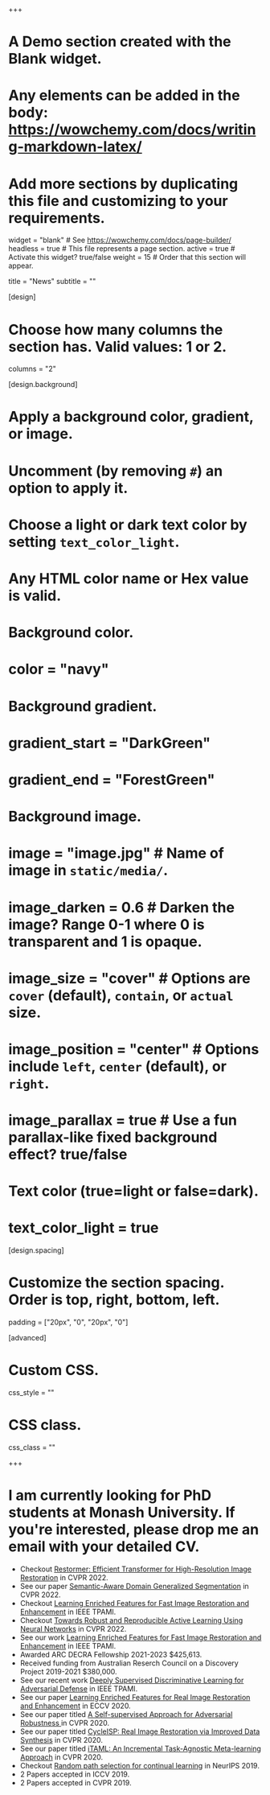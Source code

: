 +++
# A Demo section created with the Blank widget.
# Any elements can be added in the body: https://wowchemy.com/docs/writing-markdown-latex/
# Add more sections by duplicating this file and customizing to your requirements.

widget = "blank"  # See https://wowchemy.com/docs/page-builder/
headless = true  # This file represents a page section.
active = true  # Activate this widget? true/false
weight = 15  # Order that this section will appear.

title = "News"
subtitle = ""

[design]
  # Choose how many columns the section has. Valid values: 1 or 2.
  columns = "2"

[design.background]
  # Apply a background color, gradient, or image.
  #   Uncomment (by removing `#`) an option to apply it.
  #   Choose a light or dark text color by setting `text_color_light`.
  #   Any HTML color name or Hex value is valid.

  # Background color.
  # color = "navy"
  
  # Background gradient.
  # gradient_start = "DarkGreen"
  # gradient_end = "ForestGreen"
  
  # Background image.
  # image = "image.jpg"  # Name of image in `static/media/`.
  # image_darken = 0.6  # Darken the image? Range 0-1 where 0 is transparent and 1 is opaque.
  # image_size = "cover"  #  Options are `cover` (default), `contain`, or `actual` size.
  # image_position = "center"  # Options include `left`, `center` (default), or `right`.
  # image_parallax = true  # Use a fun parallax-like fixed background effect? true/false
  
  # Text color (true=light or false=dark).
  # text_color_light = true

[design.spacing]
  # Customize the section spacing. Order is top, right, bottom, left.
  padding = ["20px", "0", "20px", "0"]

[advanced]
 # Custom CSS. 
 css_style = ""
 
 # CSS class.
 css_class = ""

+++

# **I am currently looking for PhD students at Monash University. If you're interested, please drop me an email with your detailed CV.**
- Checkout [Restormer: Efficient Transformer for High-Resolution Image Restoration](https://mhayat.net/publication/zamir2022restormer/) in CVPR 2022.
- See our paper [Semantic-Aware Domain Generalized Segmentation](https://mhayat.net/publication/peng2022semantic/) in CVPR 2022.
- Checkout [Learning Enriched Features for Fast Image Restoration and Enhancement](https://mhayat.net/publication/zamir2022mirnetv2/) in IEEE TPAMI.
- Checkout [Towards Robust and Reproducible Active Learning Using Neural Networks](https://mhayat.net/publication/munjal2022torchal/) in CVPR 2022.
- See our work [Learning Enriched Features for Fast Image Restoration and Enhancement](https://mhayat.net/publication/zamir2022mirnetv2/) in IEEE TPAMI.
- Awarded ARC DECRA Fellowship 2021-2023 $425,613.
- Received funding from Australian Reserch Council on a Discovery Project 2019-2021 $380,000.
- See our recent work [Deeply Supervised Discriminative Learning for Adversarial Defense](https://mhayat.net/publication/mustafa2020deeply/) in IEEE TPAMI.
- See our paper [Learning Enriched Features for Real Image Restoration and Enhancement](https://mhayat.net/publication/zamir2020learning/) in ECCV 2020.
- See our paper titled [A Self-supervised Approach for Adversarial Robustness
](https://mhayat.net/publication/naseer2020self/) in CVPR 2020.
- See our paper titled [CycleISP: Real Image Restoration via Improved Data Synthesis](https://mhayat.net/publication/zamir2020cycleisp/) in CVPR 2020.
- See our paper titled [iTAML: An Incremental Task-Agnostic Meta-learning Approach](https://mhayat.net/publication/rajasegaran2020itaml/) in CVPR 2020.
- Checkout [Random path selection for continual learning](https://mhayat.net/publication/rajasegaran2019random/) in NeurIPS 2019.
- 2 Papers accepted in ICCV 2019.
- 2 Papers accepted in CVPR 2019.


